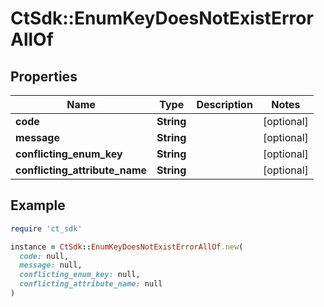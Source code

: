 # CtSdk::EnumKeyDoesNotExistErrorAllOf

## Properties

| Name | Type | Description | Notes |
| ---- | ---- | ----------- | ----- |
| **code** | **String** |  | [optional] |
| **message** | **String** |  | [optional] |
| **conflicting_enum_key** | **String** |  | [optional] |
| **conflicting_attribute_name** | **String** |  | [optional] |

## Example

```ruby
require 'ct_sdk'

instance = CtSdk::EnumKeyDoesNotExistErrorAllOf.new(
  code: null,
  message: null,
  conflicting_enum_key: null,
  conflicting_attribute_name: null
)
```

